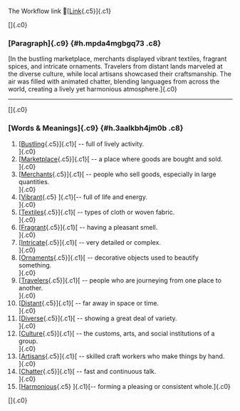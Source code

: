 The Workflow link
👏[[Link](https://www.google.com/url?q=http://www.google.com&sa=D&source=editors&ust=1759751018952486&usg=AOvVaw38lD1mx1b8NayF2nzIsmXW){.c5}]{.c1}

[]{.c0}

### [Paragraph]{.c9} {#h.mpda4mgbgq73 .c8}

[In the bustling marketplace, merchants displayed vibrant textiles,
fragrant spices, and intricate ornaments. Travelers from distant lands
marveled at the diverse culture, while local artisans showcased their
craftsmanship. The air was filled with animated chatter, blending
languages from across the world, creating a lively yet harmonious
atmosphere.]{.c0}

------------------------------------------------------------------------

[]{.c0}

### [Words & Meanings]{.c9} {#h.3aalkbh4jm0b .c8}

1.  [[Bustling](https://www.google.com/url?q=http://www.google.com&sa=D&source=editors&ust=1759751018954424&usg=AOvVaw137gLH6YIqTM9J4yxWmlV7){.c5}]{.c1}[ --
    full of lively activity.\
    ]{.c0}
2.  [[Marketplace](https://www.google.com/url?q=http://www.google.com&sa=D&source=editors&ust=1759751018955013&usg=AOvVaw1dck86p4Wk1BDga_03aWjA){.c5}]{.c1}[ --
    a place where goods are bought and sold.\
    ]{.c0}
3.  [[Merchants](https://www.google.com/url?q=http://www.google.com&sa=D&source=editors&ust=1759751018955518&usg=AOvVaw3J4Jx053O43Uoi1XFaUPZ7){.c5}]{.c1}[ --
    people who sell goods, especially in large quantities.\
    ]{.c0}
4.  [[Vibrant](https://www.google.com/url?q=http://www.google.com&sa=D&source=editors&ust=1759751018955843&usg=AOvVaw0zEKPfSHuI3t8p3-wCzfXq){.c5}
    ]{.c1}[-- full of life and energy.\
    ]{.c0}
5.  [[Textiles](https://www.google.com/url?q=http://www.google.com&sa=D&source=editors&ust=1759751018956069&usg=AOvVaw1CtaF0JR_rBrf3uzZi3fnN){.c5}]{.c1}[ --
    types of cloth or woven fabric.\
    ]{.c0}
6.  [[Fragrant](https://www.google.com/url?q=http://www.google.com&sa=D&source=editors&ust=1759751018956273&usg=AOvVaw0AJ_sRsILeCzCRaTwKxriW){.c5}]{.c1}[ --
    having a pleasant smell.\
    ]{.c0}
7.  [[Intricate](https://www.google.com/url?q=http://www.google.com&sa=D&source=editors&ust=1759751018956477&usg=AOvVaw3kUrwPlHkkkXxSQbkWoY6A){.c5}]{.c1}[ --
    very detailed or complex.\
    ]{.c0}
8.  [[Ornaments](https://www.google.com/url?q=http://www.google.com&sa=D&source=editors&ust=1759751018956672&usg=AOvVaw1JqsK6mFJATWX6-35n2S9a){.c5}]{.c1}[ --
    decorative objects used to beautify something.\
    ]{.c0}
9.  [[Travelers](https://www.google.com/url?q=http://www.google.com&sa=D&source=editors&ust=1759751018956926&usg=AOvVaw1-XmSxervI7DQWLxo7JtPL){.c5}]{.c1}[ --
    people who are journeying from one place to another.\
    ]{.c0}
10. [[Distant](https://www.google.com/url?q=http://www.google.com&sa=D&source=editors&ust=1759751018957294&usg=AOvVaw1Xa3JB-Agw_OLhlR6vJezo){.c5}]{.c1}[ --
    far away in space or time.\
    ]{.c0}
11. [[Diverse](https://www.google.com/url?q=http://www.google.com&sa=D&source=editors&ust=1759751018957653&usg=AOvVaw3-iBdX8ApC6wDZyLe0HW8h){.c5}]{.c1}[ --
    showing a great deal of variety.\
    ]{.c0}
12. [[Culture](https://www.google.com/url?q=http://www.google.com&sa=D&source=editors&ust=1759751018958001&usg=AOvVaw0O8vmiTPUE04z34ry1XQGv){.c5}]{.c1}[ --
    the customs, arts, and social institutions of a group.\
    ]{.c0}
13. [[Artisans](https://www.google.com/url?q=http://www.google.com&sa=D&source=editors&ust=1759751018958396&usg=AOvVaw1pOVPEuc2pirAFuEAWykO-){.c5}]{.c1}[ --
    skilled craft workers who make things by hand.\
    ]{.c0}
14. [[Chatter](https://www.google.com/url?q=http://www.google.com&sa=D&source=editors&ust=1759751018958770&usg=AOvVaw1R_dcrd-msNzLPPUMcaEIk){.c5}]{.c1}[ --
    fast and continuous talk.\
    ]{.c0}
15. [[Harmonious](https://www.google.com/url?q=http://www.google.com&sa=D&source=editors&ust=1759751018959056&usg=AOvVaw3u3h3VAlqtk_AYG_hmhJG4){.c5}
    ]{.c1}[-- forming a pleasing or consistent whole.]{.c0}

[]{.c0}

